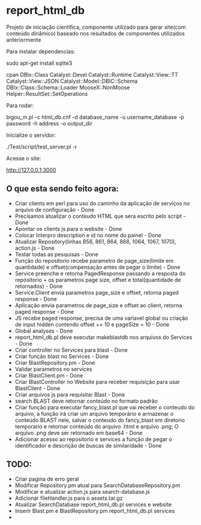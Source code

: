 # report\_html\_db
Projeto de iniciação científica, componente utilizado para gerar site(com conteúdo dinâmico) baseado nos resultados de componentes utilizados anteriormente

Para instalar dependencias:

sudo apt-get install sqlite3

cpan DBIx::Class Catalyst::Devel Catalyst::Runtime Catalyst::View::TT Catalyst::View::JSON Catalyst::Model::DBIC::Schema  DBIx::Class::Schema::Loader MooseX::NonMoose Helper::ResultSet::SetOperations

Para rodar:

bigou_m.pl -c html_db.cnf -d database_name -u username_database -p password -h address -o output_dir

Inicialize o servidor:

./Test/script/test_server.pl -r
  
Acesse o site:

http://127.0.0.1:3000

O que esta sendo feito agora:
-
-	Criar clients em perl para uso do caminho da aplicação de serviços no arquivo de configuração - Done
-	Precisamos atualizar o conteudo HTML que sera escrito pelo script - Done
-	Apontar os clients js para o website - Done
-	Colocar Interpro description e id no nome do painel - Done
-	Atualizar Repository(linhas 858, 861, 864, 868, 1064, 1067, 1070), action.js - Done
-	Testar todas as pesquisas - Done
-	Função do repositorio recebe parametro de page_size(limite em quantidade) e offset(compensação antes de pegar o limite) - Done
-	Service preenche e retorna PagedResponse passando a resposta do repositorio + os parametros page size, offset e total(quantidade de retornados) - Done
-	Service.Client envia parametros page_size e offset, retorna paged response - Done
-	Aplicação envia parametros de page_size e offset ao client, retorna paged response - Done
-	JS recebe paged response, precisa de uma variavel global ou criação de input hidden contendo offset += 10 e pageSize = 10 - Done
-	Global analyses - Done
-	report_html_db.pl deve executar makeblastdb nos arquivos do Services - Done
-	Criar controller no Services para blast - Done
-	Criar função blast no Services - Done
-	Criar BlastRepository.pm - Done
-	Validar parametros no services
-	Criar BlastClient.pm - Done
-	Criar BlastController no Website para receber requisição para usar BlastClient - Done
-	Criar arquivos js para requisitar Blast - Done
-	search BLAST deve retornar conteúdo no formato padrão
-	Criar função para executar fancy_blast.pl que vai receber o conteudo do arquivo, 
a função irá criar um arquivo temporário e armazenar o conteúdo BLAST nele, salvar o conteudo do fancy_blast em diretorio temporario e retornar conteúdo
do arquivo .html e arquivo .png; O arquivo .png deve ser retornado em base64 - Done
-	Adicionar acesso ao repositorio e services a função de pegar o identificador e descrição de buscas de similaridade - Done


TODO:
-
-	Criar pagina de erro geral
-	Modificar Repository.pm atual para SearchDatabaseRepository.pm
-	Modificar e atualizar action.js para search-database.js
-	Adicionar fileHandler.js para o assets.tar.gz
-	Atualizar SearchDatabase report\_html\_db.pl services e website
-	Inserir Blast.pm e BlastRepository.pm report\_html\_db.pl services
-	
